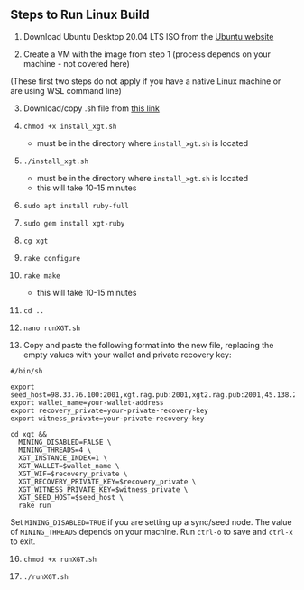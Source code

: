 ## Steps to Run Linux Build

1. Download Ubuntu Desktop 20.04 LTS ISO from the [Ubuntu website](https://ubuntu.com/download/desktop)

2. Create a VM with the image from step 1 (process depends on your machine - not covered here)

(These first two steps do not apply if you have a native Linux machine or are using WSL command line)

3. Download/copy .sh file from [this link](https://gist.githubusercontent.com/obskein/fbfd8d87660297e8be7edf01921ab7a8/raw/4a1b03b31814fd96890cfb7401bbf60a8c657a90/install_xgt.sh)

4. `chmod +x install_xgt.sh`
	- must be in the directory where `install_xgt.sh` is located

5. `./install_xgt.sh`
	- must be in the directory where `install_xgt.sh` is located
	- this will take 10-15 minutes

6. `sudo apt install ruby-full`

7. `sudo gem install xgt-ruby`

8. `cg xgt`

9. `rake configure`

10. `rake make`
	- this will take 10-15 minutes

13. `cd ..`

14. `nano runXGT.sh`

15. Copy and paste the following format into the new file, replacing the empty values with your wallet and private recovery key:

```
#/bin/sh

export seed_host=98.33.76.100:2001,xgt.rag.pub:2001,xgt2.rag.pub:2001,45.138.27.42:2001,68.129.31.2:2001,116.202.114.157:2001,195.201.167.19:2001
export wallet_name=your-wallet-address
export recovery_private=your-private-recovery-key
export witness_private=your-private-recovery-key

cd xgt &&
  MINING_DISABLED=FALSE \
  MINING_THREADS=4 \
  XGT_INSTANCE_INDEX=1 \
  XGT_WALLET=$wallet_name \
  XGT_WIF=$recovery_private \
  XGT_RECOVERY_PRIVATE_KEY=$recovery_private \
  XGT_WITNESS_PRIVATE_KEY=$witness_private \
  XGT_SEED_HOST=$seed_host \
  rake run
```

Set `MINING_DISABLED=TRUE` if you are setting up a sync/seed node. The value of `MINING_THREADS` depends on your machine. Run `ctrl-o` to save and `ctrl-x` to exit.

16. `chmod +x runXGT.sh`

17. `./runXGT.sh`
